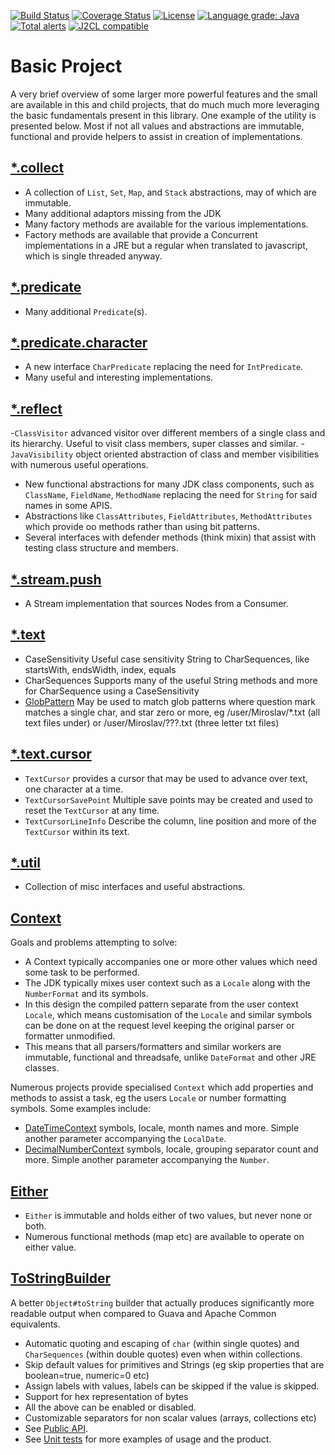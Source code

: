 [![Build Status](https://github.com/mP1/walkingkooka/actions/workflows/build.yaml/badge.svg)](https://github.com/mP1/walkingkooka/actions/workflows/build.yaml/badge.svg)
[![Coverage Status](https://coveralls.io/repos/github/mP1/walkingkooka/badge.svg?branch=master)](https://coveralls.io/github/mP1/walkingkooka?branch=master)
[![License](https://img.shields.io/badge/License-Apache%202.0-blue.svg)](https://opensource.org/licenses/Apache-2.0)
[![Language grade: Java](https://img.shields.io/lgtm/grade/java/g/mP1/walkingkooka.svg?logo=lgtm&logoWidth=18)](https://lgtm.com/projects/g/mP1/walkingkooka/context:java)
[![Total alerts](https://img.shields.io/lgtm/alerts/g/mP1/walkingkooka.svg?logo=lgtm&logoWidth=18)](https://lgtm.com/projects/g/mP1/walkingkooka/alerts/)
[![J2CL compatible](https://img.shields.io/badge/J2CL-compatible-brightgreen.svg)](https://github.com/mP1/j2cl-central)



# Basic Project

A very brief overview of some larger more powerful features and the small are available in this and child projects, 
that do much much more leveraging the basic fundamentals present in this library. One example of the utility is presented
below. Most if not all values and abstractions are immutable, functional and provide helpers to assist in creation of implementations.


## [*.collect](https://github.com/mP1/walkingkooka/blob/master/src/main/java/walkingkooka/collect)

- A collection of `List`, `Set`, `Map`, and `Stack` abstractions, may of which are immutable.
- Many additional adaptors missing from the JDK
- Many factory methods are available for the various implementations.
- Factory methods are available that provide a Concurrent implementations in a JRE but a regular when translated to javascript, which is single threaded anyway.



## [*.predicate](https://github.com/mP1/walkingkooka/blob/master/src/main/java/walkingkooka/predicate)

- Many additional `Predicate`(s).



## [*.predicate.character](https://github.com/mP1/walkingkooka/blob/master/src/main/java/walkingkooka/predicate/character)

- A new interface `CharPredicate` replacing the need for `IntPredicate`.
- Many useful and interesting implementations.


## [*.reflect](https://github.com/mP1/walkingkooka/blob/master/src/main/java/walkingkooka/reflect)

-`ClassVisitor` advanced visitor over different members of a single class and its hierarchy. Useful to visit class members, super classes and similar.
-`JavaVisibility` object oriented abstraction of class and member visibilities with numerous useful operations.
- New functional abstractions for many JDK class components, such as `ClassName`, `FieldName`, `MethodName` replacing the need for `String` for said names in some APIS.
- Abstractions like `ClassAttributes`, `FieldAttributes`, `MethodAttributes` which provide oo methods rather than using bit patterns.
- Several interfaces with defender methods (think mixin) that assist with testing class structure and members.



## [*.stream.push](https://github.com/mP1/walkingkooka/blob/master/src/main/java/walkingkooka/stream/push)

- A Stream implementation that sources Nodes from a Consumer.



## [*.text](https://github.com/mP1/walkingkooka/blob/master/src/main/java/walkingkooka/text)

- CaseSensitivity Useful case sensitivity String to CharSequences, like startsWith, endsWidth, index, equals
- CharSequences Supports many of the useful String methods and more for CharSequence using a CaseSensitivity
- [GlobPattern](https://en.wikipedia.org/wiki/Glob_\(programming\)) May be used to match glob patterns where question mark matches a single char, and star zero or more, eg /user/Miroslav/*.txt (all text files under) or /user/Miroslav/???.txt (three letter txt files)



## [*.text.cursor](https://github.com/mP1/walkingkooka/blob/master/src/main/java/walkingkooka/text/cursor)

- `TextCursor` provides a cursor that may be used to advance over text, one character at a time. 
- `TextCursorSavePoint` Multiple save points may be created and used to reset the `TextCursor` at any time.
- `TextCursorLineInfo` Describe the column, line position and more of the `TextCursor` within its text.


## [*.util](https://github.com/mP1/walkingkooka/blob/master/src/main/java/walkingkooka/util)

- Collection of misc interfaces and useful abstractions.



## [Context](https://github.com/mP1/walkingkooka/tree/master/src/main/java/walkingkooka/Context.java)

Goals and problems attempting to solve:
- A Context typically accompanies one or more other values which need some task to be performed.
- The JDK typically mixes user context such as a `Locale` along with the `NumberFormat` and its symbols.
- In this design the compiled pattern separate from the user context `Locale`, which means customisation of the `Locale` and similar symbols can be done on at the request level keeping the original parser or formatter unmodified.
- This means that all parsers/formatters and similar workers are immutable, functional and threadsafe, unlike `DateFormat` and other JRE classes.

Numerous projects provide specialised `Context` which add properties and methods to assist a task, eg the users `Locale` or number formatting symbols. Some examples include:
- [DateTimeContext](https://github.com/mP1/walkingkooka-datetime/blob/master/src/main/java/walkingkooka/datetime/DateTimeContext.java) symbols, locale, month names and more. Simple another parameter accompanying the `LocalDate`.
- [DecimalNumberContext](https://github.com/mP1/walkingkooka-math/blob/master/src/main/java/walkingkooka/math/DecimalNumberContext.java) symbols, locale, grouping separator count and more. Simple another parameter accompanying the `Number`.



## [Either](https://github.com/mP1/walkingkooka/tree/master/src/main/java/walkingkooka/Either.java)

- `Either` is immutable and holds either of two values, but never none or both.
- Numerous functional methods (map etc) are available to operate on either value.



## [ToStringBuilder](https://github.com/mP1/walkingkooka/tree/master/src/main/java/walkingkooka/ToStringBuilder.java)

A better `Object#toString` builder that actually produces significantly more readable output when compared to Guava and Apache Common equivalents.

- Automatic quoting and escaping of `char` (within single quotes) and `CharSequences` (within double quotes) even when within collections.
- Skip default values for primitives and Strings (eg skip properties that are boolean=true, numeric=0 etc)
- Assign labels with values, labels can be skipped if the value is skipped.
- Support for hex representation of bytes
- All the above can be enabled or disabled.
- Customizable separators for non scalar values (arrays, collections etc)
- See [Public API](https://github.com/mP1/walkingkooka/blob/master/src/main/java/walkingkooka/ToStringBuilder.java).
- See [Unit tests](https://github.com/mP1/walkingkooka/tree/master/src/test/java/walkingkooka) for more examples of usage and the product.



